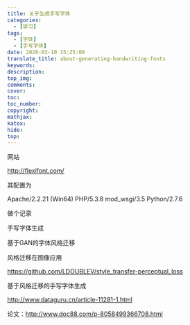 ```yaml
---
title: 关于生成手写字体
categories:
  - [学习]
tags:
  - [字体]
  - [手写字体]
date: 2020-03-10 15:25:00
translate_title: about-generating-handwriting-fonts
keywords:
description:
top_img: 
comments:
cover: 
toc:
toc_number:
copyright:
mathjax:
katex:
hide:
top:
---
```

网站

http://flexifont.com/

其配置为

Apache/2.2.21 (Win64) PHP/5.3.8 mod_wsgi/3.5 Python/2.7.6



做个记录

手写字体生成

基于GAN的字体风格迁移



风格迁移在图像应用



https://github.com/LDOUBLEV/style_transfer-perceptual_loss



基于风格迁移的手写字体生成



http://www.dataguru.cn/article-11281-1.html



论文：http://www.doc88.com/p-8058499366708.html